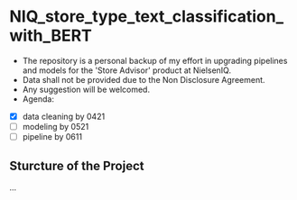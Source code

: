 # NIQ_store_type_text_classification_with_BERT 
- The repository is a personal backup of my effort in upgrading pipelines and models for the 'Store Advisor' product at NielsenIQ.
- Data shall not be provided due to the Non Disclosure Agreement.
- Any suggestion will be welcomed.
- Agenda:
- [x] data cleaning by 0421
- [ ] modeling by 0521
- [ ] pipeline by 0611

## Sturcture of the Project
...
